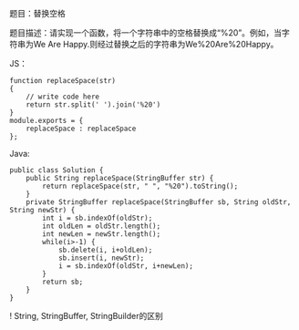 题目：替换空格

题目描述：请实现一个函数，将一个字符串中的空格替换成“%20”。例如，当字符串为We Are Happy.则经过替换之后的字符串为We%20Are%20Happy。

JS：
```
function replaceSpace(str)
{
    // write code here
   	return str.split(' ').join('%20')
}
module.exports = {
    replaceSpace : replaceSpace
};
```

Java:
```
public class Solution {
    public String replaceSpace(StringBuffer str) {
    	return replaceSpace(str, " ", "%20").toString();
    }
    private StringBuffer replaceSpace(StringBuffer sb, String oldStr, String newStr) {
        int i = sb.indexOf(oldStr);
        int oldLen = oldStr.length();
        int newLen = newStr.length();
        while(i>-1) {
            sb.delete(i, i+oldLen);
            sb.insert(i, newStr);
            i = sb.indexOf(oldStr, i+newLen);
        }
        return sb;
    }
}
```
! String, StringBuffer, StringBuilder的区别
